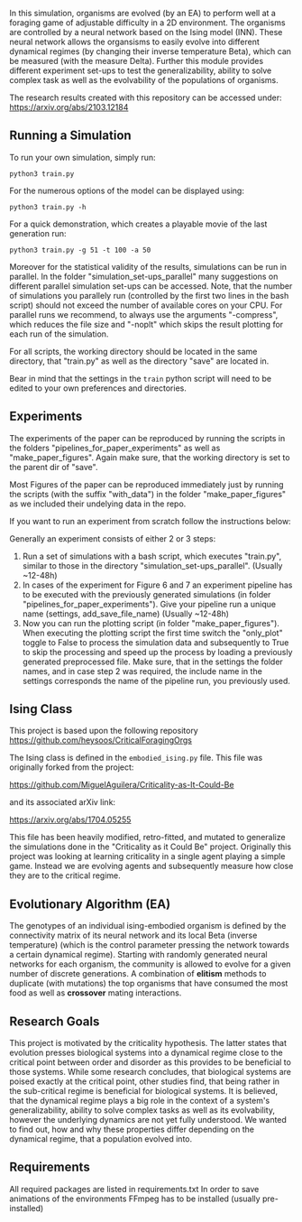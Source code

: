 

In this simulation, organisms are evolved (by an EA) to perform well at a foraging game of adjustable difficulty in a 2D environment. The organisms are controlled by a neural network based on the Ising model (INN). These neural network allows the organsisms to easily evolve into different dynamical regimes (by changing their inverse temperature Beta), which can be measured (with the measure Delta). Further this module provides different experiment set-ups to test the generalizability, ability to solve complex task as well as the evolvability of the populations of organisms.

The research results created with this repository can be accessed under: https://arxiv.org/abs/2103.12184





## Running a Simulation
To run your own simulation, simply run:
```
python3 train.py
```
For the numerous options of the model can be displayed using:
```
python3 train.py -h
```
For a quick demonstration, which creates a playable movie of the last generation run:

```
python3 train.py -g 51 -t 100 -a 50
```

Moreover for the statistical validity of the results, simulations can be run in parallel.
In the folder "simulation_set-ups_parallel" many suggestions on different parallel simulation set-ups can be accessed.
Note, that the number of simulations you parallely run (controlled by the first two lines in the bash script) should not exceed the number of available cores on your CPU. For parallel runs we recommend, to always use the arguments "-compress", which reduces the file size and "-noplt" which skips the result plotting for each run of the simulation.

For all scripts, the working directory should be located in the same directory, that "train.py" as well as the directory "save" are located in.

Bear in mind that the settings in the `train` python script will need to be edited to your own preferences and directories.

## Experiments
The experiments of the paper can be reproduced by running the scripts in the folders "pipelines_for_paper_experiments" as well as "make_paper_figures". Again make sure, that the working directory is set to the parent dir of "save".

Most Figures of the paper can be reproduced immediately just by running the scripts (with the suffix "with_data") in the folder "make_paper_figures" as we included their undelying data in the repo.

If you want to run an experiment from scratch follow the instructions below:

Generally an experiment consists of either 2 or 3 steps:
1. Run a set of simulations with a bash script, which executes "train.py", similar to those in the directory "simulation_set-ups_parallel". (Usually ~12-48h)
2. In cases of the experiment for Figure 6 and 7 an experiment pipeline has to be executed with the previously generated simulations (in folder "pipelines_for_paper_experiments"). Give your pipeline run a unique name (settings, add_save_file_name) (Usually ~12-48h)
3. Now you can run the plotting script (in folder "make_paper_figures"). When executing the plotting script the first time switch the "only_plot" toggle to False to process the simulation data
 and subsequently to True to skip the processing and speed up the process by loading a previously generated preprocessed file. Make sure, that in the settings the folder names, and in case step 2 was required, the include name in the settings corresponds the name of the pipeline run, you previously used.


## Ising Class
This project is based upon the following repository
https://github.com/heysoos/CriticalForagingOrgs

The Ising class is defined in the `embodied_ising.py` file. This file was originally forked from the project:

https://github.com/MiguelAguilera/Criticality-as-It-Could-Be

and its associated arXiv link:

https://arxiv.org/abs/1704.05255

This file has been heavily modified, retro-fitted, and mutated to generalize the simulations done in the "Criticality as it Could Be" project. Originally this project was looking at learning criticality in a single agent playing a simple game. Instead we are evolving agents and subsequently measure how close they are to the critical regime.


## Evolutionary Algorithm (EA)
The genotypes of an individual ising-embodied organism is defined by the connectivity matrix of its neural network and its local Beta (inverse temperature) (which is the control parameter pressing the network towards a certain dynamical regime). Starting with randomly generated neural networks for each organism, the community is allowed to evolve for a given number of discrete generations. A combination of **elitism** methods to duplicate (with mutations) the top organisms that have consumed the most food as well as **crossover** mating interactions.


## Research Goals
This project is motivated by the criticality hypothesis. The latter states that evolution presses biological systems into a dynamical regime close to the critical point between order and disorder as this provides to be beneficial to those systems. While some research concludes, that biological systems are poised exactly at the critical point, other studies find, that being rather in the sub-critical regime is beneficial for biological systems. It is believed, that the dynamical regime plays a big role in the context of a system's generalizability, ability to solve complex tasks as well as its evolvability, however the underlying dynamics are not yet fully understood. We wanted to find out, how and why these properties differ depending on the dynamical regime, that a population evolved into.

## Requirements
All required packages are listed in requirements.txt
In order to save animations of the environments FFmpeg has to be installed (usually pre-installed)